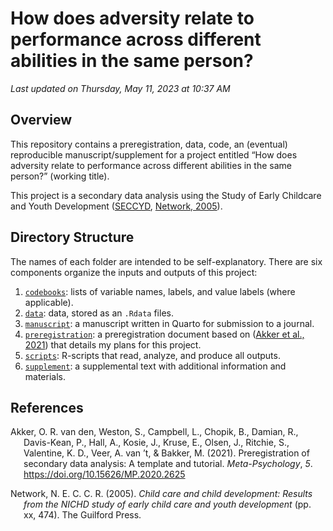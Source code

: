 How does adversity relate to performance across different abilities in
the same person?
================

*Last updated on Thursday, May 11, 2023 at 10:37 AM*

## Overview

This repository contains a preregistration, data, code, an (eventual)
reproducible manuscript/supplement for a project entitled “How does
adversity relate to performance across different abilities in the same
person?” (working title).

This project is a secondary data analysis using the Study of Early
Childcare and Youth Development
([SECCYD](https://www.icpsr.umich.edu/web/ICPSR/series/00233), [Network,
2005](#ref-nichdearlychildcareresearchnetwork2005)).

## Directory Structure

The names of each folder are intended to be self-explanatory. There are
six components organize the inputs and outputs of this project:

1.  [`codebooks`](codebooks/): lists of variable names, labels, and
    value labels (where applicable).
2.  [`data`](data/): data, stored as an `.Rdata` files.
3.  [`manuscript`](manuscript/): a manuscript written in Quarto for
    submission to a journal.
4.  [`preregistration`](preregistration/): a preregistration document
    based on ([Akker et al., 2021](#ref-akker2021)) that details my
    plans for this project.
5.  [`scripts`](scripts/): R-scripts that read, analyze, and produce all
    outputs.
6.  [`supplement`](manuscript/supplement/): a supplemental text with
    additional information and materials.

## References

<div id="refs" class="references csl-bib-body hanging-indent"
line-spacing="2">

<div id="ref-akker2021" class="csl-entry">

Akker, O. R. van den, Weston, S., Campbell, L., Chopik, B., Damian, R.,
Davis-Kean, P., Hall, A., Kosie, J., Kruse, E., Olsen, J., Ritchie, S.,
Valentine, K. D., Veer, A. van ’t, & Bakker, M. (2021). Preregistration
of secondary data analysis: A template and tutorial. *Meta-Psychology*,
*5*. <https://doi.org/10.15626/MP.2020.2625>

</div>

<div id="ref-nichdearlychildcareresearchnetwork2005" class="csl-entry">

Network, N. E. C. C. R. (2005). *Child care and child development:
Results from the NICHD study of early child care and youth development*
(pp. xx, 474). The Guilford Press.

</div>

</div>
